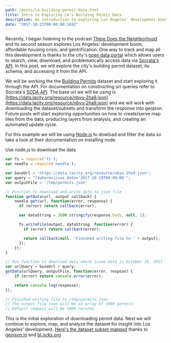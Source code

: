 ```yaml
---
path: /posts/la-building-permit-data.html
title: Intro to Exploring LA's Building Permit Data
description: An introduction to exploring Los Angeles' development boom and housing crisis with building permit data.
date: "2017-10-23T00:00:00.169Z"
---
```


Recently, I began listening to the podcast [There Goes the Neighborhood](https://www.kcrw.com/news-culture/shows/there-goes-the-neighborhood) and its second season explores Los Angeles' development boom, affordable housing crisis, and gentrification.  One way to track and map all this development is thanks to the city's [open data portal](https://data.lacity.org/) which allows users to search, view, download, and problematically access data via [Socrata's API](https://dev.socrata.com/).  In this post, we will explore the city's building permit dataset, its schema, and accessing it from the API.

We will be working the the [Building Permits](https://data.lacity.org/A-Prosperous-City/Building-Permits/nbyu-2ha9) dataset and start exploring it through the API.  For documentation on constructing url queries refer to Socrata's [SODA API](https://dev.socrata.com/docs/endpoints.html). The base url we will be using is [https://data.lacity.org/resource/nbyu-2ha9.json](https://data.lacity.org/resource/nbyu-2ha9.json) and we will work with downloading the dataset/subsets and transform the response into geojson.  Future posts will start exploring opportunities on how to create/serve map tiles from the data, producing layers from analysis, and creating an automated update cycle.

For this example we will be using [Node.js](https://nodejs.org/en/) to dowload and filter the data so take a look at their documentation on installing node.

Use node.js to download the data
```js
var fs = require('fs');
var needle = require('needle');

var baseUrl = 'https://data.lacity.org/resource/nbyu-2ha9.json';
var query = "?$where=issue_date='2017-10-19T00:00:00'";
var outputFile = '/tmp/permits.json'

// Function to download and write data to json file
function getData(url, output callback) {
	needle.get(url, function(error, response) {
	  if (error) return callback(error);

	  var dataString = JSON.stringify(response.body, null, 2);

	  fs.writeFile(output, dataString, function(error) {
		if (error) return callback(error);

		return callback(null, 'Finished writing file to ' + output);
	  });
	});
}

// Run function to download data where issue data is October 19, 2017
var urlQuery = baseUrl + query;
getData(urlQuery, outputFile, function(error, respose) {
	if (error) return console.error(error);

	return console.log(response);
});

// Finished writing file to /tmp/permits.json
// The output file json will be an array of 1000 permits
// Default request will be 1000 records
```


This is the initial exploration of downloading permit data. Next we will continue to explore, map, and analyze the dataset for insight into Los Angeles' development. [Here's the dataset subset mapped](http://bl.ocks.org/anonymous/raw/a42fe3cf28cebf2976d4349732d8192c/) thanks to [geojson.io](http://geojson.io) and [bl.ocks.org](http://bl.ocks.org)

